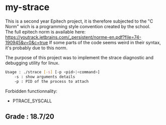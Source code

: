 # my-strace

This is a second year Epitech project, it is therefore subjected to the "C Norm" wich is a programming style convention created by the school.  
The full epitech norm is available here: https://youtrack.jetbrains.com/_persistent/norme-en.pdf?file=74-190945&v=0&c=true
If some parts of the code seems weird in their syntax, it's probably due to this norm.

The purpose of this project was to implement the strace diagnostic and debugging utility for linux.

```sh
Usage : ./strace [-s] [-p <pid>|<command>]
    -s : show arguments details
    -p : PID of the process to attach
```

Forbidden functionnality:

* PTRACE_SYSCALL


## Grade : 18.7/20

